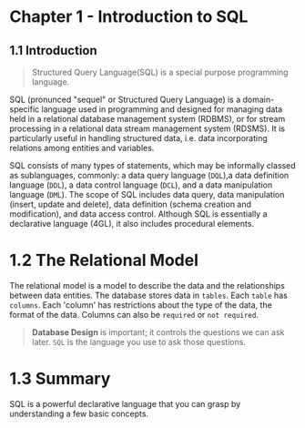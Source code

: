 # Chapter 1 - Introduction to SQL

##  1.1 Introduction

> Structured Query Language(SQL) is a special purpose programming language.

SQL (pronunced "sequel" or Structured Query Language) is a domain-specific language used in programming and designed for
managing data held in a relational database management system (RDBMS), or for stream processing in a relational data 
stream management system (RDSMS). It is particularly useful in handling structured data, i.e. data incorporating relations
among entities and variables.

SQL consists of many types of statements, which may be informally classed as sublanguages, commonly: a data query 
language (`DQL`),a data definition language (`DDL`), a data control language (`DCL`), and a data manipulation language (`DML`).
The scope of SQL includes data query, data manipulation (insert, update and delete), data definition (schema creation and 
modification), and data access control. Although SQL is essentially a declarative language (4GL), it also includes 
procedural elements.

# 1.2 The Relational Model

The relational model is a model to describe the data and the relationships between data entities. The database stores data 
in `tables`. Each `table` has `columns`. Each 'column' has restrictions about the type of the data, the format of the data.
Columns can also be `required` or `not required`.

> **Database Design** is important; it controls the questions we can ask later.
> `SQL` is the language you use to ask those questions.

# 1.3 Summary

SQL is a powerful declarative language that you can grasp by understanding a few basic concepts. 